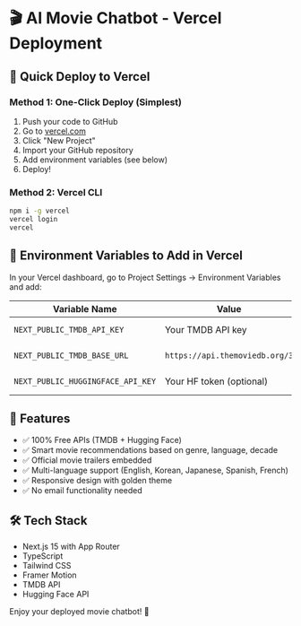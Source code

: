 # 🎬 AI Movie Chatbot - Vercel Deployment

## 🚀 Quick Deploy to Vercel

### Method 1: One-Click Deploy (Simplest)
1. Push your code to GitHub
2. Go to [vercel.com](https://vercel.com)
3. Click "New Project"
4. Import your GitHub repository
5. Add environment variables (see below)
6. Deploy!

### Method 2: Vercel CLI
```bash
npm i -g vercel
vercel login
vercel
```

## 🔑 Environment Variables to Add in Vercel

In your Vercel dashboard, go to Project Settings → Environment Variables and add:

| Variable Name | Value | Description |
|---------------|-------|-------------|
| `NEXT_PUBLIC_TMDB_API_KEY` | Your TMDB API key | Get from themoviedb.org |
| `NEXT_PUBLIC_TMDB_BASE_URL` | `https://api.themoviedb.org/3` | TMDB API base URL |
| `NEXT_PUBLIC_HUGGINGFACE_API_KEY` | Your HF token (optional) | Get from huggingface.co |

## 🎯 Features
- ✅ 100% Free APIs (TMDB + Hugging Face)
- ✅ Smart movie recommendations based on genre, language, decade
- ✅ Official movie trailers embedded
- ✅ Multi-language support (English, Korean, Japanese, Spanish, French)
- ✅ Responsive design with golden theme
- ✅ No email functionality needed

## 🛠 Tech Stack
- Next.js 15 with App Router
- TypeScript
- Tailwind CSS
- Framer Motion
- TMDB API
- Hugging Face API

Enjoy your deployed movie chatbot! 🍿
